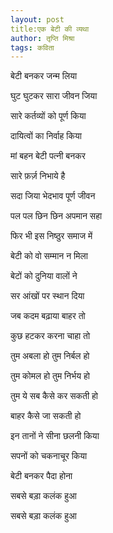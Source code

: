 ```yaml
---
layout: post
title:एक बेटी की व्यथा  
author: तृप्ति मिश्रा
tags: कविता 
---
```


बेटी बनकर जन्म लिया

घुट घुटकर सारा जीवन जिया

सारे कर्तव्यों को पूर्ण किया

दायित्वों का निर्वाह किया

मां बहन बेटी पत्नी बनकर

सारे फ़र्ज़ निभाये है

सदा जिया भेदभाव पूर्ण जीवन

पल पल छिन छिन अपमान सहा

फिर भी इस निष्ठुर समाज में

बेटी को वो सम्मान न मिला

बेटों को दुनिया वालों ने

सर आंखों पर स्थान दिया

जब कदम बढ़ाया बाहर तो

कुछ हटकर करना चाहा तो

तुम अबला हो तुम निर्बल हो

तुम कोमल हो तुम निर्भय हो

तुम ये सब कैसे कर सकती हो

बाहर कैसे जा सकती हो

इन तानों ने सीना छलनी किया

सपनों को चकनाचूर किया

बेटी बनकर पैदा होना

सबसे बड़ा कलंक हुआ

सबसे बड़ा कलंक हुआ

